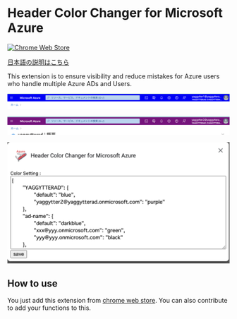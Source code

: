 # Header Color Changer for Microsoft Azure

[![Chrome Web Store](https://img.shields.io/chrome-web-store/v/fcmdelifjhbcemnjepepimpbmeemackg.svg)](https://chrome.google.com/webstore/detail/header-color-changer-for/fcmdelifjhbcemnjepepimpbmeemackg?utm_source=github)

[日本語の説明はこちら](./blob/main/README_ja.md)

This extension is to ensure visibility and reduce mistakes for Azure users who handle multiple Azure ADs and Users.

![1.png](screenshots/1.png)

![2.png](screenshots/2.png)

![options.png](screenshots/options.png)

## How to use

You just add this extension from [chrome web store](https://chrome.google.com/webstore/detail/header-color-changer-for/fcmdelifjhbcemnjepepimpbmeemackg?utm_source=github).
You can also contribute to add your functions to this.
